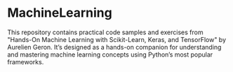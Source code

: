 # MachineLearning
This repository contains practical code samples and exercises from "Hands-On Machine Learning with Scikit-Learn, Keras, and TensorFlow" by Aurelien Geron. It’s designed as a hands-on companion for understanding and mastering machine learning concepts using Python’s most popular frameworks.
